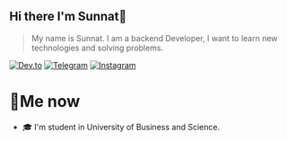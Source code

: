 ## Hi there  I'm Sunnat👋

> My name is Sunnat. I am a backend Developer, I want to learn new technologies and solving problems.

[![Dev.to](https://img.shields.io/badge/Dev.to-0A0A0A?style=for-the-badge&logo=dev.to&Color=White)](https://dev.to/sunnat_qayumov)
[![Telegram](https://img.shields.io/badge/Telegram-26A5E4?style=for-the-badge&logo=telegram&logoColor=White)]([https://Sunnat_Qayumov](https://t.me/Sunnat_Qayumov))
[![Instagram](https://img.shields.io/badge/Instagram-E4405F?style=for-the-badge&logo=instagram&logoColor=White)](https://1_Sunnat_Qayumov)

# 📄Me now
- 🎓 I'm student in University of Business and Science.
